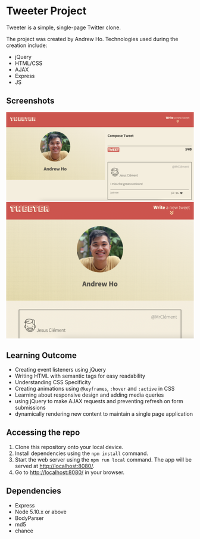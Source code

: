 # Tweeter Project

Tweeter is a simple, single-page Twitter clone.

The project was created by Andrew Ho.  Technologies used during the creation include: 
- jQuery
- HTML/CSS 
- AJAX 
- Express
- JS

## Screenshots
!['Desktop View'](https://github.com/andrewgjh/tweeter/blob/master/public/images/desktopView.png)
!['Mobile/Tablet View'](https://github.com/andrewgjh/tweeter/blob/master/public/images/mobile:tabletView.png)


## Learning Outcome
- Creating event listeners using jQuery
- Writing HTML with semantic tags for easy readability
- Understanding CSS Specificity 
- Creating animations using `@keyframes`, `:hover` and `:active` in CSS
- Learning about responsive design and adding media queries 
- using jQuery to make AJAX requests and preventing refresh on form submissions
- dynamically rendering new content to maintain a single page application

## Accessing the repo

1. Clone this repository onto your local device.
2. Install dependencies using the `npm install` command.
3. Start the web server using the `npm run local` command. The app will be served at <http://localhost:8080/>.
4. Go to <http://localhost:8080/> in your browser.

## Dependencies

- Express
- Node 5.10.x or above
- BodyParser
- md5 
- chance
